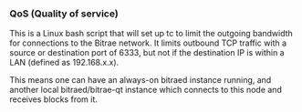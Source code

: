 ### QoS (Quality of service) ###

This is a Linux bash script that will set up tc to limit the outgoing bandwidth for connections to the Bitrae network. It limits outbound TCP traffic with a source or destination port of 6333, but not if the destination IP is within a LAN (defined as 192.168.x.x).

This means one can have an always-on bitraed instance running, and another local bitraed/bitrae-qt instance which connects to this node and receives blocks from it.
